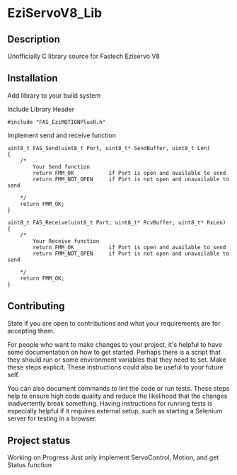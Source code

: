 # EziServoV8_Lib


## Description
Unofficially C library source for Fastech Eziservo V8


## Installation

Add library to your build system

Include Library Header
```
#include "FAS_EziMOTIONPlusR.h"
```

Implement send and receive function

```
uint8_t FAS_Send(uint8_t Port, uint8_t* SendBuffer, uint8_t Len)
{
    /*
        Your Send function
        return FMM_OK           if Port is open and available to send
        return FMM_NOT_OPEN     if Port is not open and unavailable to send
    
    */
	return FMM_OK;
}

uint8_t FAS_Receive(uint8_t Port, uint8_t* RcvBuffer, uint8_t* RxLen)
{
    /*
        Your Receive function
        return FMM_OK           if Port is open and available to send
        return FMM_NOT_OPEN     if Port is not open and unavailable to send
    
    */
	return FMM_OK;
}
```


## Contributing
State if you are open to contributions and what your requirements are for accepting them.

For people who want to make changes to your project, it's helpful to have some documentation on how to get started. Perhaps there is a script that they should run or some environment variables that they need to set. Make these steps explicit. These instructions could also be useful to your future self.

You can also document commands to lint the code or run tests. These steps help to ensure high code quality and reduce the likelihood that the changes inadvertently break something. Having instructions for running tests is especially helpful if it requires external setup, such as starting a Selenium server for testing in a browser.


## Project status
Working on Progress
Just only implement ServoControl, Motion, and get Status function
